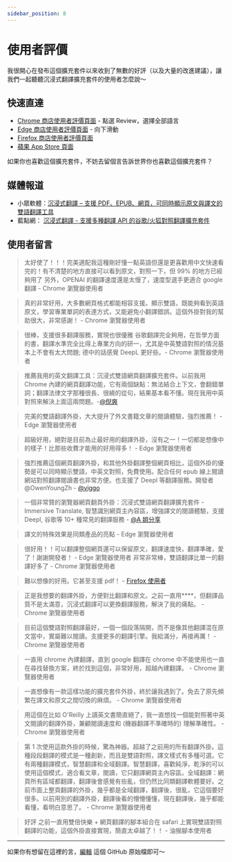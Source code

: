 ```yaml
---
sidebar_position: 8
---
```


# 使用者評價

我很開心在發布這個擴充套件以來收到了無數的好評（以及大量的改進建議），讓我們一起聽聽沉浸式翻譯擴充套件的使用者怎麼說～

## 快速直達

- [Chrome 商店使用者評價頁面](https://chrome.google.com/webstore/detail/immersive-translate/bpoadfkcbjbfhfodiogcnhhhpibjhbnh) - 點選 Review，選擇全部語言
- [Edge 商店使用者評價頁面](https://microsoftedge.microsoft.com/addons/detail/%E6%B2%89%E6%B5%B8%E5%BC%8F%E7%BF%BB%E8%AD%AF/amkbmndfnliijdhojkpoglbnaaahippg) - 向下滑動
- [Firefox 商店使用者評價頁面](https://addons.mozilla.org/en-US/firefox/addon/immersive-translate/reviews/)
- [蘋果 App Store 頁面](https://apps.apple.com/tw/app/%E6%B2%89%E6%B5%B8%E5%BC%8F%E7%BF%BB%E8%AD%AF/id6447957425)

如果你也喜歡這個擴充套件，不妨去留個言告訴世界你也喜歡這個擴充套件？

## 媒體報道

- 小眾軟體：[沉浸式翻譯 – 支援 PDF、EPUB、網頁，可同時顯示原文與譯文的雙語翻譯工具](https://www.appinn.com/immersive-translate/)
- 藍點網： [沉浸式翻譯 - 支援多種翻譯 API 的谷歌/火狐對照翻譯擴充套件](https://www.landiannews.com/download/97161.html?utm_sources=ourl.co&utm_medium=social&utm_campaign=none)

## 使用者留言

> 太好使了！！！完美適配我這種剛好懂一點英語但還是更喜歡用中文快速看完的！有不清楚的地方直接可以看到原文，對照一下，但 99% 的地方已經夠用了 另外，OPENAI 的翻譯速度還是太慢了，速度型選手更適合 google 翻譯 - Chrome 瀏覽器使用者

> 真的非常好用，大多數網頁格式都能相容支援。顯示雙語，既能夠看到英語原文，學習專業單詞的表達方式，又能避免小翻譯錯誤。這個外掛對我的幫助很大，非常感謝！ - Chrome 瀏覽器使用者

> 很棒，支援很多翻譯服務，實現也很優雅 谷歌翻譯完全夠用，在哲學方面的書，翻譯水準完全比得上專業方向的研一，尤其是中英雙語對照的情況基本上不會有太大問題; 德中的話感覺 DeepL 更好些。- Chrome 瀏覽器使用者

> 推薦我用的英文翻譯工具：沉浸式雙語網頁翻譯擴充套件。以前我用 Chrome 內建的網頁翻譯功能，它有兩個缺點：無法結合上下文，會翻錯單詞；翻譯法律文字那種很長、很繞的從句，結果基本看不懂。現在我用中英對照來解決上面這兩問題。-[@倪爽](https://twitter.com/nishuang/status/1623576540389822465)

> 完美的雙語翻譯外掛，大大提升了外文書籍文章的閱讀體驗，強烈推薦！ - Edge 瀏覽器使用者

> 超級好用，絕對是目前為止最好用的翻譯外掛，沒有之一！一切都是想像中的樣子！比那些收費才能用的好用得多！ - Edge 瀏覽器使用者

> 強烈推薦這個網頁翻譯外掛，和其他外掛翻譯整個網頁相比，這個外掛的優勢是可以同時顯示雙語，中英文對照，免費使用。配合任何 epub 線上閱讀網站對照翻譯閱讀書也非常方便。也支援了 Deepl 等翻譯服務。開發者 @OwenYoungZh - [@viggo](https://twitter.com/decohack/status/1622175776274792449)

> 一個非常贊的瀏覽器網頁翻頁外掛：沉浸式雙語網頁翻譯擴充套件 -Immersive Translate, 智慧識別網頁主內容區，增強譯文的閱讀體驗，支援 Deepl, 谷歌等 10+ 種常見的翻譯服務 - [@A 姐分享](https://twitter.com/abskoop/status/1619619066511241216)

> 譯文的特殊效果是同類產品的亮點 - Edge 瀏覽器使用者

> 很好用！！可以翻譯整個網頁還可以保留原文，翻譯速度快，翻譯準確，愛了！謝謝開發者！ - Edge 瀏覽器使用者
> 非常非常棒，雙語翻譯比單一的翻譯好多了 - Chrome 瀏覽器使用者

> 難以想像的好用。它甚至支援 pdf！ - [Firefox 使用者](https://addons.mozilla.org/en-US/firefox/addon/immersive-translate/reviews/1923696/)

> 正是我想要的翻譯外掛，方便對比翻譯和原文。之前一直用\*\*\*\*，但翻譯品質不是太滿意，沉浸式翻譯可以更換翻譯服務，解決了我的痛點。 - Chrome 瀏覽器使用者

> 目前這個雙語對照翻譯最好，一個一個段落隔開，而不是像其他翻譯混在原文當中，實屬難以閱讀。支援更多的翻譯引擎。我給滿分，再接再厲！ - Chrome 瀏覽器使用者

> 一直用 chrome 內建翻譯，直到 google 翻譯在 chrome 中不能使用也一直在尋找替換方案，終於找到這個，非常好用，超越內建翻譯。 - Chrome 瀏覽器使用者

> 一直想像有一款這樣功能的擴充套件外掛，終於讓我遇到了。免去了原先頻繁在譯文和原文之間切換的麻煩。 - Chrome 瀏覽器使用者

> 用這個在比如 O'Reilly 上讀英文書簡直絕了，我一直想找一個能對照著中英文閱讀的翻譯外掛，兼顧閱讀速度和 (機器翻譯不準確時的) 理解準確性。 - Chrome 瀏覽器使用者

> 第 1 次使用這款外掛的時候，驚為神器。超越了之前用的所有翻譯外掛。這種段段翻譯的模式是一種創新，而且是雙語對照，譯文樣式有多種可選。它有兩種翻譯模式，智慧翻譯和全域翻譯。智慧翻譯，喜歡純淨，乾淨的可以使用這個模式，適合看文章，閱讀，它只翻譯網頁主內容區。全域翻譯：網頁所有區域都翻譯，翻譯後會感覺有些亂，但仍然比同類翻譯軟體要好。之前市面上整頁翻譯的外掛，幾乎都是全域翻譯，翻譯後，很亂，它這個要好很多。以前用別的翻譯外掛，翻譯後看的懵懵懂懂，現在翻譯後，幾乎都能看懂，看明白意思了。 - Chrome 瀏覽器使用者

> 好評 之前一直用雙倍快樂 + 網頁翻譯的腳本組合在 safari 上實現雙語對照翻譯的功能，這個外掛直接實現，簡直太卓越了！！ - 油猴腳本使用者

---

如果你有想留在這裡的言，[編輯](https://github.com/immersive-translate/immersive-translate/edit/main/docs/review.md) 這個 GitHub 原始檔即可～
